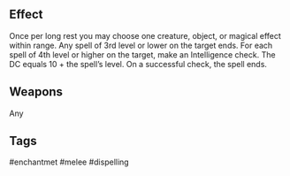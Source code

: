 ## Effect
Once per long rest you may choose one creature, object, or magical effect within range. Any spell of 3rd level or lower on the target ends. For each spell of 4th level or higher on the target, make an Intelligence check. The DC equals 10 + the spell’s level. On a successful check, the spell ends.

## Weapons
Any

## Tags
#enchantmet #melee #dispelling